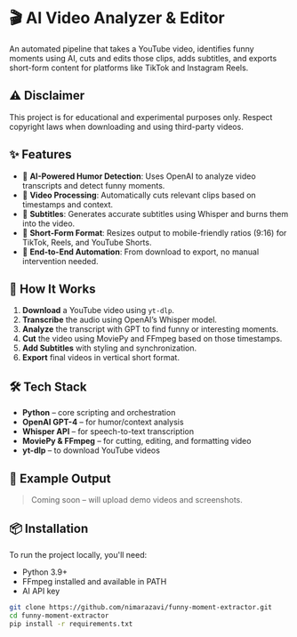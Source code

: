 # 🎬 AI Video Analyzer & Editor

An automated pipeline that takes a YouTube video, identifies funny moments using AI, cuts and edits those clips, adds subtitles, and exports short-form content for platforms like TikTok and Instagram Reels.

## ⚠️ Disclaimer

This project is for educational and experimental purposes only. Respect copyright laws when downloading and using third-party videos.

## ✨ Features

- 🧠 **AI-Powered Humor Detection**: Uses OpenAI to analyze video transcripts and detect funny moments.
- 🎥 **Video Processing**: Automatically cuts relevant clips based on timestamps and context.
- 💬 **Subtitles**: Generates accurate subtitles using Whisper and burns them into the video.
- 📱 **Short-Form Format**: Resizes output to mobile-friendly ratios (9:16) for TikTok, Reels, and YouTube Shorts.
- 🔁 **End-to-End Automation**: From download to export, no manual intervention needed.

## 🚀 How It Works

1. **Download** a YouTube video using `yt-dlp`.
2. **Transcribe** the audio using OpenAI’s Whisper model.
3. **Analyze** the transcript with GPT to find funny or interesting moments.
4. **Cut** the video using MoviePy and FFmpeg based on those timestamps.
5. **Add Subtitles** with styling and synchronization.
6. **Export** final videos in vertical short format.

## 🛠️ Tech Stack

- **Python** – core scripting and orchestration
- **OpenAI GPT-4** – for humor/context analysis
- **Whisper API** – for speech-to-text transcription
- **MoviePy & FFmpeg** – for cutting, editing, and formatting video
- **yt-dlp** – to download YouTube videos

## 📂 Example Output

> Coming soon – will upload demo videos and screenshots.

## 📦 Installation

To run the project locally, you'll need:

- Python 3.9+
- FFmpeg installed and available in PATH
- AI API key

```bash
git clone https://github.com/nimarazavi/funny-moment-extractor.git
cd funny-moment-extractor
pip install -r requirements.txt
